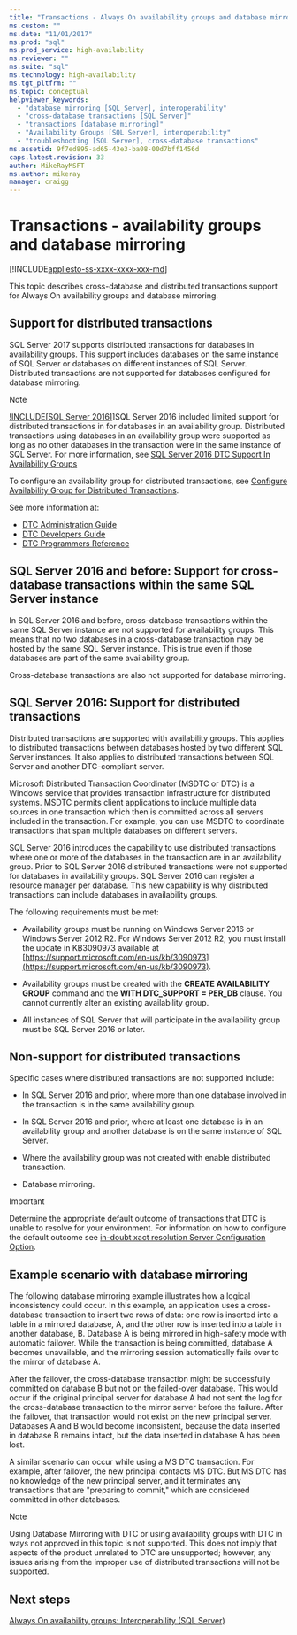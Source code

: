 ```yaml
---
title: "Transactions - Always On availability groups and database mirroring | Microsoft Docs"
ms.custom: ""
ms.date: "11/01/2017"
ms.prod: "sql"
ms.prod_service: high-availability
ms.reviewer: ""
ms.suite: "sql"
ms.technology: high-availability
ms.tgt_pltfrm: ""
ms.topic: conceptual
helpviewer_keywords: 
  - "database mirroring [SQL Server], interoperability"
  - "cross-database transactions [SQL Server]"
  - "transactions [database mirroring]"
  - "Availability Groups [SQL Server], interoperability"
  - "troubleshooting [SQL Server], cross-database transactions"
ms.assetid: 9f7ed895-ad65-43e3-ba08-00d7bff1456d
caps.latest.revision: 33
author: MikeRayMSFT
ms.author: mikeray
manager: craigg
---
```

# Transactions - availability groups and database mirroring
[!INCLUDE[appliesto-ss-xxxx-xxxx-xxx-md](../../../includes/appliesto-ss-xxxx-xxxx-xxx-md.md)]

This topic describes cross-database and distributed transactions support for Always On availability groups and database mirroring.  

## Support for distributed transactions

SQL Server 2017 supports distributed transactions for databases in availability groups. This support includes databases on the same instance of SQL Server or databases on different instances of SQL Server. Distributed transactions are not supported for databases configured for database mirroring.

>[!NOTE]
>[!INCLUDE[SQL Server 2016]](../../../includes/sssql15-md.md)]SQL Server 2016 included limited support for distributed transactions in for databases in an availability group. Distributed transactions using databases in an availability group were supported as long as no other databases in the transaction were in the same instance of SQL Server. For more information, see [SQL Server 2016 DTC Support In Availability Groups](http://blogs.technet.microsoft.com/dataplatform/2016/01/25/sql-server-2016-dtc-support-in-availability-gr)

To configure an availability group for distributed transactions, see [Configure Availability Group for Distributed Transactions](configure-availability-group-for-distributed-transactions.md).

See more information at:

- [DTC Administration Guide](http://msdn.microsoft.com/library/ms681291.aspx)
- [DTC Developers Guide](http://msdn.microsoft.com/library/ms679938.aspx)
- [DTC Programmers Reference](http://msdn.microsoft.com/library/ms686108.aspx)

## SQL Server 2016 and before: Support for cross-database transactions within the same SQL Server instance  

In SQL Server 2016 and before, cross-database transactions within the same SQL Server instance are not supported for availability groups. This means that no two databases in a cross-database transaction may be hosted by the same SQL Server instance. This is true even if those databases are part of the same availability group.  
  
Cross-database transactions are also not supported for database mirroring.  
  
##  <a name="dtcsupport"></a> SQL Server 2016: Support for distributed transactions  
Distributed transactions are supported with availability groups. This applies to distributed transactions between databases hosted by two different SQL Server instances. It also applies to distributed transactions between SQL Server and another DTC-compliant server.  
 
Microsoft Distributed Transaction Coordinator (MSDTC or DTC) is a Windows service that provides transaction infrastructure for distributed systems. MSDTC permits client applications to include multiple data sources in one transaction which then is committed across all servers included in the transaction. For example, you can use MSDTC to coordinate transactions that span multiple databases on different servers.

SQL Server 2016 introduces the capability to use distributed transactions where one or more of the databases in the transaction are in an availability group. Prior to SQL Server 2016 distributed transactions were not supported for databases in availability groups. SQL Server 2016 can register a resource manager per database. This new capability is why distributed transactions can include databases in availability groups.
  
 The following requirements must be met:  
  
-   Availability groups must be running on Windows Server 2016 or Windows Server 2012 R2. For Windows Server 2012 R2, you must install the update in KB3090973 available at [https://support.microsoft.com/en-us/kb/3090973](https://support.microsoft.com/en-us/kb/3090973).  
  
-   Availability groups must be created with the **CREATE AVAILABILITY GROUP** command and the **WITH DTC\_SUPPORT = PER_DB** clause. You cannot currently alter an existing availability group.  

- All instances of SQL Server  that will participate in the availability group must be SQL Server 2016 or later.
 
 ## Non-support for distributed transactions
 Specific cases where distributed transactions are not supported include:
 
 - In SQL Server 2016 and prior, where more than one database involved in the transaction is in the same availability group.
 
 - In SQL Server 2016 and prior, where at least one database is in an availability group and another database is on the same instance of SQL Server. 
 
 - Where the availability group was not created with enable distributed transaction.
 
 - Database mirroring.
 
 > [!IMPORTANT]
 > Determine the appropriate default outcome of transactions that DTC is unable to resolve for your environment.  For information on how to configure the default outcome see [in-doubt xact resolution Server Configuration Option](../../../database-engine/configure-windows/in-doubt-xact-resolution-server-configuration-option.md).
  
## Example scenario with database mirroring  
 The following database mirroring example illustrates how a logical inconsistency could occur. In this example, an application uses a cross-database transaction to insert two rows of data: one row is inserted into a table in a mirrored database, A, and the other row is inserted into a table in another database, B. Database A is being mirrored in high-safety mode with automatic failover. While the transaction is being committed, database A becomes unavailable, and the mirroring session automatically fails over to the mirror of database A.  
  
 After the failover, the cross-database transaction might be successfully committed on database B but not on the failed-over database. This would occur if the original principal server for database A had not sent the log for the cross-database transaction to the mirror server before the failure. After the failover, that transaction would not exist on the new principal server. Databases A and B would become inconsistent, because the data inserted in database B remains intact, but the data inserted in database A has been lost.  
  
 A similar scenario can occur while using a MS DTC transaction. For example, after failover, the new principal contacts MS DTC. But MS DTC has no knowledge of the new principal server, and it terminates any transactions that are "preparing to commit," which are considered committed in other databases.  
  
> [!NOTE]  
>  Using Database Mirroring with DTC or using availability groups with DTC in ways not approved in this topic is not supported.  This does not imply that aspects of the product unrelated to DTC are unsupported; however, any issues arising from the improper use of distributed transactions will not be supported.  
  
## Next steps  
 [Always On availability groups: Interoperability &#40;SQL Server&#41;](../../../database-engine/availability-groups/windows/always-on-availability-groups-interoperability-sql-server.md)  
  
  
